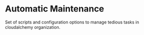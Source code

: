 # Automatic Maintenance

Set of scripts and configuration options to manage tedious tasks in cloudalchemy organization.
